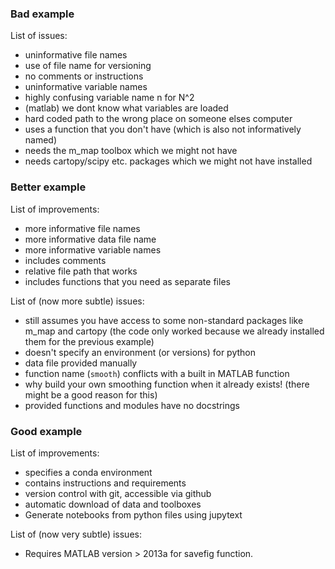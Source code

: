 ### Bad example

List of issues:

* uninformative file names
* use of file name for versioning
* no comments or instructions
* uninformative variable names
* highly confusing variable name n for N^2
* (matlab) we dont know what variables are loaded
* hard coded path to the wrong place on someone elses computer
* uses a function that you don't have (which is also not informatively named)
* needs the m_map toolbox which we might not have
* needs cartopy/scipy etc. packages which we might not have installed

### Better example

List of improvements:

* more informative file names
* more informative data file name
* more informative variable names
* includes comments
* relative file path that works
* includes functions that you need as separate files

List of (now more subtle) issues:

* still assumes you have access to some non-standard packages like m_map and cartopy (the code only worked because we already installed them for the previous example)
* doesn't specify an environment (or versions) for python
* data file provided manually
* function name (`smooth`) conflicts with a built in MATLAB function
* why build your own smoothing function when it already exists! (there might be a good reason for this)
* provided functions and modules have no docstrings

### Good example

List of improvements:

* specifies a conda environment
* contains instructions and requirements
* version control with git, accessible via github
* automatic download of data and toolboxes
* Generate notebooks from python files using jupytext

List of (now very subtle) issues:

* Requires MATLAB version > 2013a for savefig function. 
